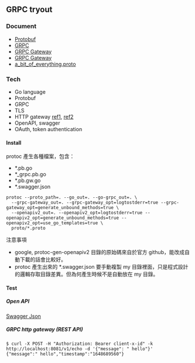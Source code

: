 ## GRPC tryout

### Document
* [Protobuf](https://developers.google.com/protocol-buffers)
* [GRPC](https://www.grpc.io)
* [GRPC Gateway](https://github.com/grpc-ecosystem/grpc-gateway)
* [GRPC Gateway](https://grpc-ecosystem.github.io/grpc-gateway/)
* [a_bit_of_everything.proto](https://github.com/grpc-ecosystem/grpc-gateway/blob/master/examples/internal/proto/examplepb/a_bit_of_everything.proto)

### Tech
* Go language
* Protobuf
* GRPC
* TLS
* HTTP gateway [ref1](https://github.com/grpc-ecosystem/grpc-gateway), [ref2](https://grpc-ecosystem.github.io/grpc-gateway/)
* OpenAPI, swagger
* OAuth, token authentication

#### Install

protoc 產生各種檔案，包含：
* *.pb.go
* *_grpc.pb.go
* *.pb.gw.go
* *.swagger.json

```shell
protoc --proto_path=. --go_out=. --go-grpc_out=. \
  --grpc-gateway_out=. --grpc-gateway_opt=logtostderr=true --grpc-gateway_opt=generate_unbound_methods=true \
  --openapiv2_out=. --openapiv2_opt=logtostderr=true --openapiv2_opt=generate_unbound_methods=true --openapiv2_opt=use_go_templates=true \
  proto/*.proto
```

注意事項
* google, protoc-gen-openapiv2 目錄的原始碼來自於官方 github，能改成自動下載的話會比較好。
* protoc 產生出來的 *.swagger.json 要手動複製 my 目錄裡面，只是程式設計的邏輯存取目錄差異。但為何產生時候不是自動放在 my 目錄。

#### Test
##### Open API
[Swagger Json](http://localhost:8081/openapiv2/MyService.swagger.json)

##### GRPC http gateway (REST API)
```shell
$ curl -X POST -H "Authorization: Bearer client-x-id" -k http://localhost:8081/v1/echo -d '{"message": " hello"}'
{"message":" hello","timestamp":"1648689560"}
```



